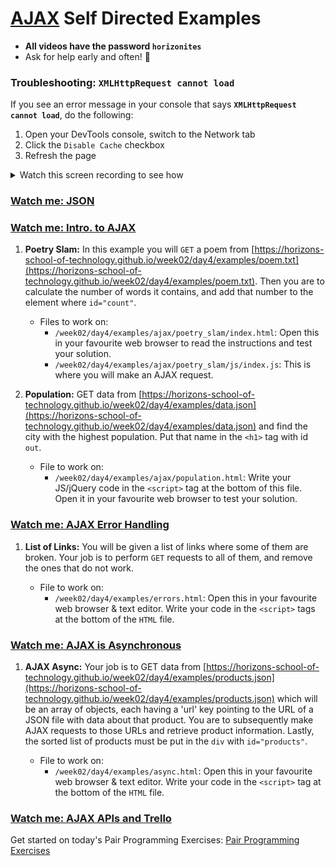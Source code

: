 # [AJAX](https://developer.mozilla.org/en-US/docs/AJAX/Getting_Started) Self Directed Examples

- **All videos have the password `horizonites`**
- Ask for help early and often! 🙋

### Troubleshooting: **`XMLHttpRequest cannot load`**

If you see an error message in your console that says **`XMLHttpRequest cannot load`**, do the following:

1. Open your DevTools console, switch to the Network tab
1. Click the `Disable Cache` checkbox
1. Refresh the page

<details><summary>
Watch this screen recording to see how
</summary><p>

![How to disable cache animation](https://cl.ly/2K1u0n0i1l2p/Screen%20Recording%202017-06-08%20at%2009.45%20AM.gif)

</p></details>


### [Watch me: JSON](https://vimeo.com/209255707)

### [Watch me: Intro. to AJAX](https://vimeo.com/210894693)

1. __Poetry Slam:__ In this example you will `GET` a poem from
   [https://horizons-school-of-technology.github.io/week02/day4/examples/poem.txt](https://horizons-school-of-technology.github.io/week02/day4/examples/poem.txt).
   Then you are to calculate the number of words it contains, and add that
   number to the element where `id="count"`.

    - Files to work on:
        - `/week02/day4/examples/ajax/poetry_slam/index.html`: Open this in your favourite web browser to read the instructions and test your solution.
        - `/week02/day4/examples/ajax/poetry_slam/js/index.js`: This is where you will make an AJAX request.

1. __Population:__ GET data from
   [https://horizons-school-of-technology.github.io/week02/day4/examples/data.json](https://horizons-school-of-technology.github.io/week02/day4/examples/data.json)
   and find the city with the highest population. Put that name in the `<h1>`
   tag with id `out`.

    - File to work on:
        - `/week02/day4/examples/ajax/population.html`: Write your JS/jQuery code in the `<script>` tag at the bottom of this file. Open it in your favourite web browser to test your solution.

### [Watch me: AJAX Error Handling](https://vimeo.com/210897988)

1. __List of Links:__ You will be given a list of links where some of them are broken. Your job is to perform `GET` requests to all of them, and remove the ones that do not work.

    - File to work on:
        - `/week02/day4/examples/errors.html`: Open this in your favourite web browser & text editor. Write your code in the `<script>` tags at the bottom of the `HTML` file.

### [Watch me: AJAX is Asynchronous](https://vimeo.com/210971431)

1. __AJAX Async:__ Your job is to GET data from
   [https://horizons-school-of-technology.github.io/week02/day4/examples/products.json](https://horizons-school-of-technology.github.io/week02/day4/examples/products.json)
   which will be an array of objects, each having a 'url' key pointing to the
   URL of a JSON file with data about that product. You are to subsequently
   make AJAX requests to those URLs and retrieve product information. Lastly,
   the sorted list of products must be put in the `div` with `id="products"`.

    - File to work on:
        - `/week02/day4/examples/async.html`: Open this in your favourite web browser & text editor. Write your code in the `<script>` tag at the bottom of the `HTML` file.

### [Watch me: AJAX APIs and Trello](https://vimeo.com/212287922)

Get started on today's Pair Programming Exercises: [Pair Programming Exercises]

[Pair Programming Exercises]: https://github.com/horizons-school-of-technology/week02/tree/master/day4#pair-programming-exercises
